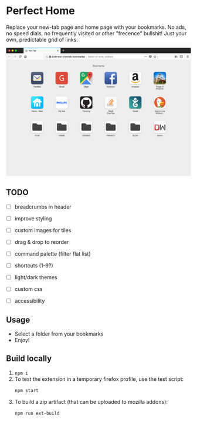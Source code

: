 # Perfect Home
Replace your new-tab page and home page with your bookmarks.
No ads, no speed dials, no frequently visited or other "frecence" bullshit!
Just your own, predictable grid of links.

![Screen1](_stuff/screen1.png)


## TODO
- [ ] breadcrumbs in header
- [ ] improve styling
- [ ] custom images for tiles
- [ ] drag & drop to reorder
- [ ] command palette (filter flat list)
- [ ] shortcuts (1-9?)
- [ ] light/dark themes
- [ ] custom css
- [ ] accessibility


## Usage
- Select a folder from your bookmarks
- Enjoy!


## Build locally
1. `npm i`
2. To test the extension in a temporary firefox profile, use the test script:
    ```sh
    npm start
    ```
3. To build a zip artifact (that can be uploaded to mozilla addons):
    ```sh
    npm run ext-build
    ```
